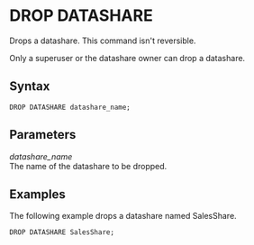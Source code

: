 # DROP DATASHARE<a name="r_DROP_DATASHARE"></a>

Drops a datashare\. This command isn't reversible\.

Only a superuser or the datashare owner can drop a datashare\.

## Syntax<a name="r_DROP_DATASHARE-synopsis"></a>

```
DROP DATASHARE datashare_name;
```

## Parameters<a name="r_DROP_DATASHARE-parameters"></a>

 *datashare\_name*   
The name of the datashare to be dropped\.

## Examples<a name="r_DROP_DATASHARE-examples"></a>

The following example drops a datashare named SalesShare\.

```
DROP DATASHARE SalesShare;
```